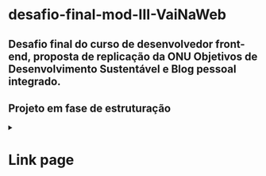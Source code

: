 # desafio-final-mod-III-VaiNaWeb

## Desafio final do curso de desenvolvedor front-end, proposta de replicação da ONU Objetivos de Desenvolvimento Sustentável e Blog pessoal integrado.

## Projeto em fase de estruturação

<details>

  <summary>
    
   # Link page
  
  </summary>
  
  ### https://desafio-final-mod-3.herokuapp.com/
  
</details>

